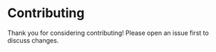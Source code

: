 # Contributing

Thank you for considering contributing!
Please open an issue first to discuss changes.
